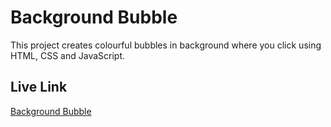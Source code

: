 # Background Bubble

This project creates colourful bubbles in background where you click using  HTML, CSS and JavaScript.

## Live Link
[Background Bubble](https://java-script-projects-hxvi.vercel.app/)